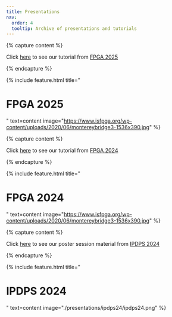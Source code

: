 ```yaml
---
title: Presentations
nav:
  order: 4
  tooltip: Archive of presentations and tutorials
---
```


<!-- Check out our tutorial presentation from <a href="./fpga24">FPGA 2024</a> -->

{% capture content %}

Click [here](./fpga25/) to see our tutorial from [FPGA 2025](https://isfpga.org)

{% endcapture %}

{% include feature.html title="<h1>FPGA 2025</h1>" text=content image="https://www.isfpga.org/wp-content/uploads/2020/06/montereybridge3-1536x390.jpg" %}

{% capture content %}

Click [here](./fpga24/) to see our tutorial from [FPGA 2024](https://isfpga.org)

{% endcapture %}

{% include feature.html title="<h1>FPGA 2024</h1>" text=content image="https://www.isfpga.org/wp-content/uploads/2020/06/montereybridge3-1536x390.jpg" %}

{% capture content %}

Click [here](./ipdps24/) to see our poster session material from [IPDPS 2024](https://www.ipdps.org/)

{% endcapture %}

{% include feature.html title="<h1>IPDPS 2024</h1>" text=content image="./presentations/ipdps24/ipdps24.png" %}